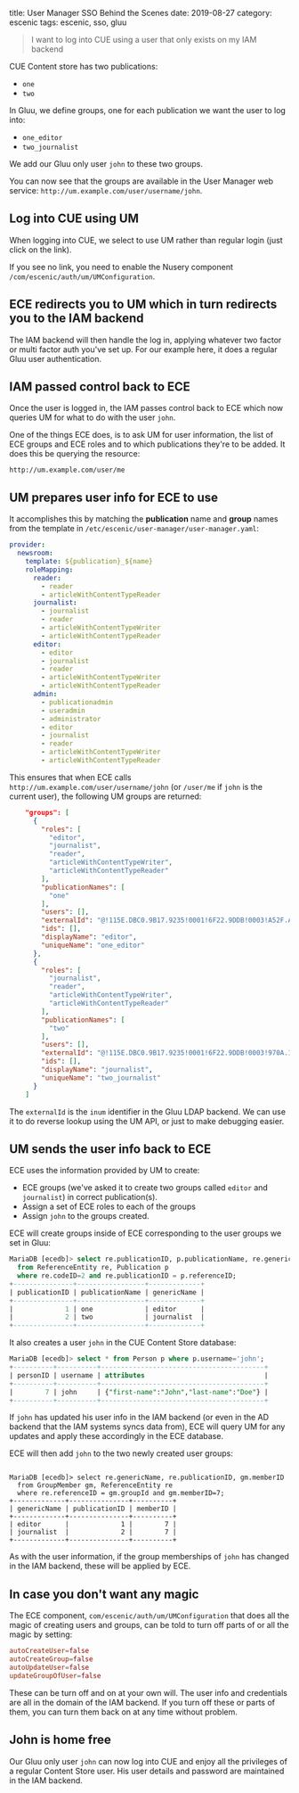 title: User Manager SSO Behind the Scenes
date: 2019-08-27
category: escenic
tags: escenic, sso, gluu

> I want to log into CUE using a user that only exists on my IAM
> backend

CUE Content store has two publications:
- `one`
- `two`

In Gluu, we define groups, one for each publication we want the user
to log into:
- `one_editor`
- `two_journalist`

We add our Gluu only user `john` to these two groups.

You can now see that the groups are available in the User Manager web
service: `http://um.example.com/user/username/john`.

## Log into CUE using UM

When logging into CUE, we select to use UM rather than regular
login (just click on the link).

If you see no link, you need to enable the Nusery component
`/com/escenic/auth/um/UMConfiguration`.

## ECE redirects you to UM which in turn redirects you to the IAM backend
The IAM backend will then handle the log in, applying whatever two
factor or multi factor auth you've set up. For our example here, it
does a regular Gluu user authentication.

## IAM passed control back to ECE
Once the user is logged in, the IAM passes control back to ECE which
now queries UM for what to do with the user `john`. 

One of the things ECE does, is to ask UM for user information, the
list of ECE groups and ECE roles and to which publications they're to
be added. It does this be querying the resource:
```text
http://um.example.com/user/me
```

## UM prepares user info for ECE to use
It accomplishes this by matching the **publication** name and
**group** names from the template in
`/etc/escenic/user-manager/user-manager.yaml`:

```yaml
provider:
  newsroom:
    template: ${publication}_${name}
    roleMapping:
      reader:
        - reader
        - articleWithContentTypeReader
      journalist:
        - journalist
        - reader
        - articleWithContentTypeWriter
        - articleWithContentTypeReader
      editor:
        - editor
        - journalist
        - reader
        - articleWithContentTypeWriter
        - articleWithContentTypeReader
      admin:
        - publicationadmin
        - useradmin
        - administrator
        - editor
        - journalist
        - reader
        - articleWithContentTypeWriter
        - articleWithContentTypeReader
```

This ensures that when ECE calls
`http://um.example.com/user/username/john` (or `/user/me` if `john` is
the current user), the following UM groups are returned:

```json
    "groups": [
      {
        "roles": [
          "editor",
          "journalist",
          "reader",
          "articleWithContentTypeWriter",
          "articleWithContentTypeReader"
        ],
        "publicationNames": [
          "one"
        ],
        "users": [],
        "externalId": "@!115E.DBC0.9B17.9235!0001!6F22.9DDB!0003!A52F.A11C",
        "ids": [],
        "displayName": "editor",
        "uniqueName": "one_editor"
      },
      {
        "roles": [
          "journalist",
          "reader",
          "articleWithContentTypeWriter",
          "articleWithContentTypeReader"
        ],
        "publicationNames": [
          "two"
        ],
        "users": [],
        "externalId": "@!115E.DBC0.9B17.9235!0001!6F22.9DDB!0003!970A.1BF7",
        "ids": [],
        "displayName": "journalist",
        "uniqueName": "two_journalist"
      }
    ]
```

The `externalId` is the `inum` identifier in the Gluu LDAP backend. We
can use it to do reverse lookup using the UM API, or just to make
debugging easier.


## UM sends the user info back to ECE
ECE uses the information provided by UM to create:
- ECE groups (we've asked it to create two groups called `editor` and
  `journalist`) in correct publication(s).
- Assign a set of ECE roles to each of the groups
- Assign `john` to the groups created.


ECE will create groups inside of ECE corresponding to the user groups
we set in Gluu:

```sql
MariaDB [ecedb]> select re.publicationID, p.publicationName, re.genericName
  from ReferenceEntity re, Publication p
  where re.codeID=2 and re.publicationID = p.referenceID;
+---------------+-----------------+-------------+
| publicationID | publicationName | genericName |
+---------------+-----------------+-------------+
|             1 | one             | editor      |
|             2 | two             | journalist  |
+---------------+-----------------+-------------+
```

It also creates a user `john` in the CUE Content Store database:

```sql
MariaDB [ecedb]> select * from Person p where p.username='john';
+----------+----------+-----------------------------------------+
| personID | username | attributes                              |
+----------+----------+-----------------------------------------+
|        7 | john     | {"first-name":"John","last-name":"Doe"} |
+----------+----------+-----------------------------------------+
```
If `john` has updated his user info in the IAM backend (or even in the
AD backend that the IAM systems syncs data from), ECE will query UM
for any updates and apply these accordingly in the ECE database.

ECE will then add `john` to the two newly created user groups:
```text

MariaDB [ecedb]> select re.genericName, re.publicationID, gm.memberID
  from GroupMember gm, ReferenceEntity re
  where re.referenceID = gm.groupId and gm.memberID=7;
+-------------+---------------+----------+
| genericName | publicationID | memberID |
+-------------+---------------+----------+
| editor      |             1 |        7 |
| journalist  |             2 |        7 |
+-------------+---------------+----------+
```

As with the user information, if the group memberships of `john` has
changed in the IAM backend, these will be applied by ECE.

## In case you don't want any magic

The ECE component, `com/escenic/auth/um/UMConfiguration` that does all
the magic of creating users and groups, can be told to turn off parts
of or all the magic by setting:
```conf
autoCreateUser=false
autoCreateGroup=false
autoUpdateUser=false
updateGroupOfUser=false
```

These can be turn off and on at your own will. The user info and
credentials are all in the domain of the IAM backend. If you turn
off these or parts of them, you can turn them back on at any time
without problem.

## John is home free

Our Gluu only user `john` can now log into CUE and enjoy all the
privileges of a regular Content Store user. His user details and
password are maintained in the IAM backend.

